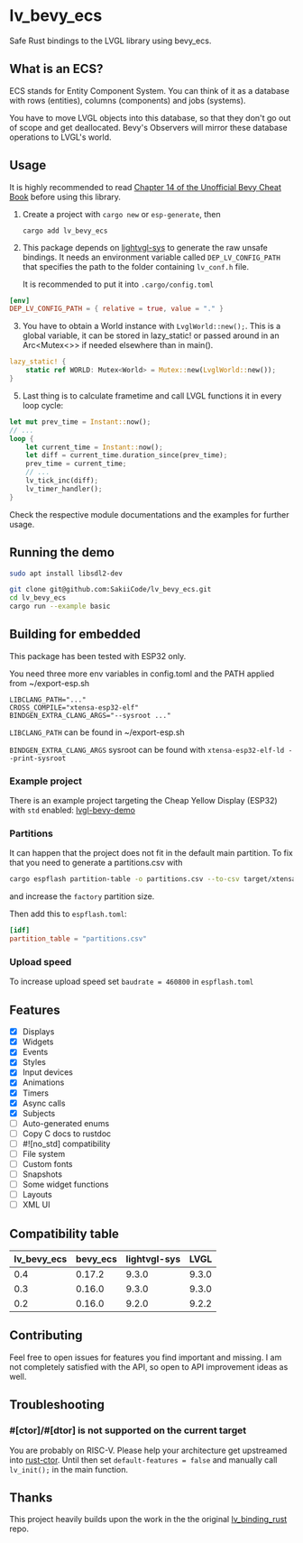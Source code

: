 # lv_bevy_ecs

Safe Rust bindings to the LVGL library using bevy_ecs.

## What is an ECS?

ECS stands for Entity Component System. You can think of it as a database with rows (entities),
columns (components) and jobs (systems).

You have to move LVGL objects into this database,
so that they don't go out of scope and get deallocated. Bevy's Observers will mirror these database operations to LVGL's world.

## Usage

It is highly recommended to read [Chapter 14 of the Unofficial Bevy Cheat Book](https://bevy-cheatbook.github.io/programming.html) before using this library.

1.  Create a project with `cargo new` or `esp-generate`, then

        cargo add lv_bevy_ecs

2.  This package depends on [lightvgl-sys](https://github.com/SakiiCode/lightvgl-sys) to generate the raw unsafe bindings.
    It needs an environment variable called `DEP_LV_CONFIG_PATH` that specifies the path to the folder containing `lv_conf.h` file.

    It is recommended to put it into `.cargo/config.toml`

```toml
[env]
DEP_LV_CONFIG_PATH = { relative = true, value = "." }
```

3. You have to obtain a World instance with `LvglWorld::new();`.
   This is a global variable, it can be stored in lazy_static! or passed around in an Arc<Mutex<>> if needed elsewhere than in main().

```rust
lazy_static! {
    static ref WORLD: Mutex<World> = Mutex::new(LvglWorld::new());
}
```

5. Last thing is to calculate frametime and call LVGL functions it in every loop cycle:

```rust
let mut prev_time = Instant::now();
// ...
loop {
    let current_time = Instant::now();
    let diff = current_time.duration_since(prev_time);
    prev_time = current_time;
    // ...
    lv_tick_inc(diff);
    lv_timer_handler();
}

```

Check the respective module documentations and the examples for further usage.

## Running the demo

```sh
sudo apt install libsdl2-dev

git clone git@github.com:SakiiCode/lv_bevy_ecs.git
cd lv_bevy_ecs
cargo run --example basic
```

## Building for embedded

This package has been tested with ESP32 only.

You need three more env variables in config.toml and the PATH applied from ~/export-esp.sh

```
LIBCLANG_PATH="..."
CROSS_COMPILE="xtensa-esp32-elf"
BINDGEN_EXTRA_CLANG_ARGS="--sysroot ..."
```

`LIBCLANG_PATH` can be found in ~/export-esp.sh

`BINDGEN_EXTRA_CLANG_ARGS` sysroot can be found with `xtensa-esp32-elf-ld --print-sysroot`

### Example project

There is an example project targeting the Cheap Yellow Display (ESP32) with `std` enabled: [lvgl-bevy-demo](https://github.com/SakiiCode/lvgl-bevy-demo)

### Partitions

It can happen that the project does not fit in the default main partition. To fix that you need to generate a partitions.csv with

```sh
cargo espflash partition-table -o partitions.csv --to-csv target/xtensa-esp32-espidf/release/partition-table.bin
```

and increase the `factory` partition size.

Then add this to `espflash.toml`:

```toml
[idf]
partition_table = "partitions.csv"
```

### Upload speed

To increase upload speed set `baudrate = 460800` in `espflash.toml`

## Features

- [x] Displays
- [x] Widgets
- [x] Events
- [x] Styles
- [x] Input devices
- [x] Animations
- [x] Timers
- [x] Async calls
- [x] Subjects
- [ ] Auto-generated enums
- [ ] Copy C docs to rustdoc
- [ ] #![no_std] compatibility
- [ ] File system
- [ ] Custom fonts
- [ ] Snapshots
- [ ] Some widget functions
- [ ] Layouts
- [ ] XML UI

## Compatibility table

| lv_bevy_ecs | bevy_ecs | lightvgl-sys | LVGL  |
| ----------- | -------- | ------------ | ----- |
| 0.4         | 0.17.2   | 9.3.0        | 9.3.0 |
| 0.3         | 0.16.0   | 9.3.0        | 9.3.0 |
| 0.2         | 0.16.0   | 9.2.0        | 9.2.2 |

## Contributing

Feel free to open issues for features you find important and missing. I am not completely satisfied with the API,
so open to API improvement ideas as well.

## Troubleshooting

### #[ctor]/#[dtor] is not supported on the current target

You are probably on RISC-V. Please help your architecture get upstreamed into [rust-ctor](https://github.com/mmastrac/rust-ctor).
Until then set `default-features = false` and manually call `lv_init();` in the main function.

## Thanks

This project heavily builds upon the work in the the original [lv_binding_rust](https://github.com/lvgl/lv_binding_rust) repo.
